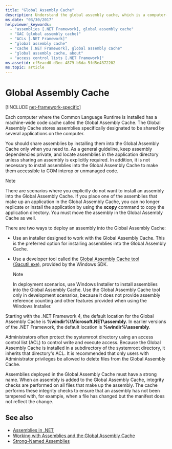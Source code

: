 ```yaml
---
title: "Global Assembly Cache"
description: Understand the global assembly cache, which is a computer-wide code cache where the common language runtime for .NET is installed.
ms.date: "03/30/2017"
helpviewer_keywords:
  - "assemblies [.NET Framework], global assembly cache"
  - "GAC (global assembly cache)"
  - "ACLs [.NET Framework]"
  - "global assembly cache"
  - "cache [.NET Framework], global assembly cache"
  - "global assembly cache, about"
  - "access control lists [.NET Framework]"
ms.assetid: cf5eacd0-d3ec-4879-b6da-5fd5e4372202
ms.topic: article
---
```

# Global Assembly Cache

[!INCLUDE [net-framework-specific](../includes/net-framework-specific.md)]

Each computer where the Common Language Runtime is installed has a machine-wide code cache called the Global Assembly Cache. The Global Assembly Cache stores assemblies specifically designated to be shared by several applications on the computer.

 You should share assemblies by installing them into the Global Assembly Cache only when you need to. As a general guideline, keep assembly dependencies private, and locate assemblies in the application directory unless sharing an assembly is explicitly required. In addition, it is not necessary to install assemblies into the Global Assembly Cache to make them accessible to COM interop or unmanaged code.

> [!NOTE]
> There are scenarios where you explicitly do not want to install an assembly into the Global Assembly Cache. If you place one of the assemblies that make up an application in the Global Assembly Cache, you can no longer replicate or install the application by using the **xcopy** command to copy the application directory. You must move the assembly in the Global Assembly Cache as well.

 There are two ways to deploy an assembly into the Global Assembly Cache:

- Use an installer designed to work with the Global Assembly Cache. This is the preferred option for installing assemblies into the Global Assembly Cache.

- Use a developer tool called the [Global Assembly Cache tool (Gacutil.exe)](../tools/gacutil-exe-gac-tool.md), provided by the Windows SDK.

    > [!NOTE]
    > In deployment scenarios, use Windows Installer to install assemblies into the Global Assembly Cache. Use the Global Assembly Cache tool only in development scenarios, because it does not provide assembly reference counting and other features provided when using the Windows Installer.

 Starting with the .NET Framework 4, the default location for the Global Assembly Cache is **%windir%\Microsoft.NET\assembly**. In earlier versions of the .NET Framework, the default location is **%windir%\assembly**.

 Administrators often protect the systemroot directory using an access control list (ACL) to control write and execute access. Because the Global Assembly Cache is installed in a subdirectory of the systemroot directory, it inherits that directory's ACL. It is recommended that only users with Administrator privileges be allowed to delete files from the Global Assembly Cache.

 Assemblies deployed in the Global Assembly Cache must have a strong name. When an assembly is added to the Global Assembly Cache, integrity checks are performed on all files that make up the assembly. The cache performs these integrity checks to ensure that an assembly has not been tampered with, for example, when a file has changed but the manifest does not reflect the change.

## See also

- [Assemblies in .NET](../../standard/assembly/index.md)
- [Working with Assemblies and the Global Assembly Cache](working-with-assemblies-and-the-gac.md)
- [Strong-Named Assemblies](../../standard/assembly/strong-named.md)
